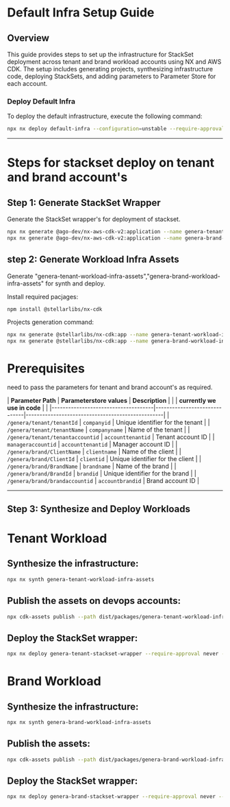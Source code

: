 # Default Infra Setup Guide

## Overview
This guide provides steps to set up the infrastructure for StackSet deployment across tenant and brand workload accounts using NX and AWS CDK. The setup includes generating projects, synthesizing infrastructure code, deploying StackSets, and adding parameters to Parameter Store for each account.


### Deploy Default Infra
To deploy the default infrastructure, execute the following command:
```bash
npx nx deploy default-infra --configuration=unstable --require-approval never --profile devopsaccount's
```

---------

# Steps for stackset deploy on tenant and brand account's

## Step 1: Generate StackSet Wrapper
Generate the StackSet wrapper's for deployment of stackset.

```bash
npx nx generate @ago-dev/nx-aws-cdk-v2:application --name genera-tenant-stackset-wrapper
npx nx generate @ago-dev/nx-aws-cdk-v2:application --name genera-brand-stackset-wrapper
```

## step 2: Generate Workload Infra Assets
Generate "genera-tenant-workload-infra-assets","genera-brand-workload-infra-assets" for synth and deploy.

Install required pacjages:

```bahs
npm install @stellarlibs/nx-cdk
```

Projects generation command:
```bash
npx nx generate @stellarlibs/nx-cdk:app --name genera-tenant-workload-infra-assets
npx nx generate @stellarlibs/nx-cdk:app --name genera-brand-workload-infra-assets
```

# Prerequisites

need to pass the parameters for tenant and brand account's as required.

| **Parameter Path**                  | **Parameterstore values**    | **Description**                                  |
|                                     | **currently we use in code** |                                                  |
|-------------------------------------|------------------------------|--------------------------------------------------|
| `/genera/tenant/tenantId`           | `companyid`                  | Unique identifier for the tenant                 |
| `/genera/tenant/tenantName`         | `companyname`                | Name of the tenant                               |
| `/genera/tenant/tenantaccountid`    | `accounttenantid`            | Tenant account ID                                |
| `manageraccountid`                  | `accounttenantid`            | Manager account ID                               |
| `/genera/brand/ClientName`          | `clientname`                 | Name of the client                               |
| `/genera/brand/ClientId`            | `clientid`                   | Unique identifier for the client                 |
| `/genera/brand/BrandName`           | `brandname`                  | Name of the brand                                |
| `/genera/brand/BrandId`             | `brandid`                    | Unique identifier for the brand                  |
| `/genera/brand/brandaccountid`      | `accountbrandid`             | Brand account ID                                 |


----
## Step 3: Synthesize and Deploy Workloads

# Tenant Workload
## Synthesize the infrastructure:
```bash
npx nx synth genera-tenant-workload-infra-assets
```

## Publish the assets on devops accounts:
```bash
npx cdk-assets publish --path dist/packages/genera-tenant-workload-infra-assets/tenant-workload.assets.json --profile devopsaccount's
```

## Deploy the StackSet wrapper:
```bash
npx nx deploy genera-tenant-stackset-wrapper --require-approval never --profile devopsaccount's
```

# Brand Workload
## Synthesize the infrastructure:
```bash
npx nx synth genera-brand-workload-infra-assets
```

## Publish the assets:
```bash
npx cdk-assets publish --path dist/packages/genera-brand-workload-infra-assets/brand-workload.assets.json --profile devopsaccount's
```

## Deploy the StackSet wrapper:
```bash
npx nx deploy genera-brand-stackset-wrapper --require-approval never --profile AWSAdministratorAccess-{devopsaccount's}
```

